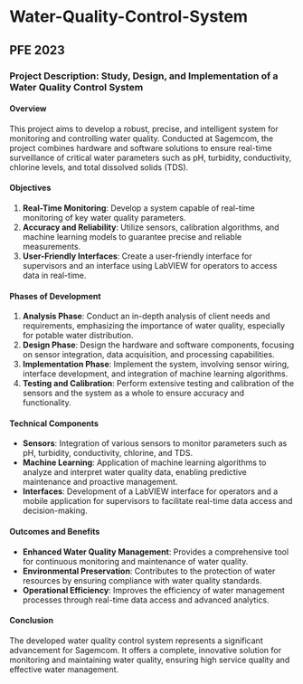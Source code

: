 # Water-Quality-Control-System
## PFE 2023


### Project Description: Study, Design, and Implementation of a Water Quality Control System

#### Overview
This project aims to develop a robust, precise, and intelligent system for monitoring and controlling water quality. Conducted at Sagemcom, the project combines hardware and software solutions to ensure real-time surveillance of critical water parameters such as pH, turbidity, conductivity, chlorine levels, and total dissolved solids (TDS).

#### Objectives
1. **Real-Time Monitoring**: Develop a system capable of real-time monitoring of key water quality parameters.
2. **Accuracy and Reliability**: Utilize sensors, calibration algorithms, and machine learning models to guarantee precise and reliable measurements.
3. **User-Friendly Interfaces**: Create a user-friendly interface for supervisors and an interface using LabVIEW for operators to access data in real-time.

#### Phases of Development
1. **Analysis Phase**: Conduct an in-depth analysis of client needs and requirements, emphasizing the importance of water quality, especially for potable water distribution.
2. **Design Phase**: Design the hardware and software components, focusing on sensor integration, data acquisition, and processing capabilities.
3. **Implementation Phase**: Implement the system, involving sensor wiring, interface development, and integration of machine learning algorithms.
4. **Testing and Calibration**: Perform extensive testing and calibration of the sensors and the system as a whole to ensure accuracy and functionality.

#### Technical Components
- **Sensors**: Integration of various sensors to monitor parameters such as pH, turbidity, conductivity, chlorine, and TDS.
- **Machine Learning**: Application of machine learning algorithms to analyze and interpret water quality data, enabling predictive maintenance and proactive management.
- **Interfaces**: Development of a LabVIEW interface for operators and a mobile application for supervisors to facilitate real-time data access and decision-making.

#### Outcomes and Benefits
- **Enhanced Water Quality Management**: Provides a comprehensive tool for continuous monitoring and maintenance of water quality.
- **Environmental Preservation**: Contributes to the protection of water resources by ensuring compliance with water quality standards.
- **Operational Efficiency**: Improves the efficiency of water management processes through real-time data access and advanced analytics.

#### Conclusion
The developed water quality control system represents a significant advancement for Sagemcom. It offers a complete, innovative solution for monitoring and maintaining water quality, ensuring high service quality and effective water management.
